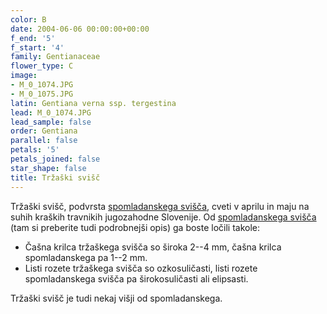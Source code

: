 ```yaml
---
color: B
date: 2004-06-06 00:00:00+00:00
f_end: '5'
f_start: '4'
family: Gentianaceae
flower_type: C
image:
- M_0_1074.JPG
- M_0_1075.JPG
latin: Gentiana verna ssp. tergestina
lead: M_0_1074.JPG
lead_sample: false
order: Gentiana
parallel: false
petals: '5'
petals_joined: false
star_shape: false
title: Tržaški svišč
---
```

Tržaški svišč, podvrsta [spomladanskega svišča](../gentianavernassp.verna/), cveti v aprilu in maju na suhih kraških travnikih jugozahodne Slovenije. Od [spomladanskega svišča](../gentianavernassp.verna/) (tam si preberite tudi podrobnejši opis) ga boste ločili takole:

-   Čašna krilca tržaškega svišča so široka 2--4 mm, čašna krilca spomladanskega pa 1--2 mm.
-   Listi rozete tržaškega svišča so ozkosuličasti, listi rozete spomladanskega svišča pa širokosuličasti ali elipsasti.

Tržaški svišč je tudi nekaj višji od spomladanskega.
